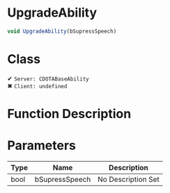 # UpgradeAbility
```js
void UpgradeAbility(bSupressSpeech)
```
# Class
✔ `Server: CDOTABaseAbility`  
✖ `Client: undefined`  

# Function Description

# Parameters
Type|Name|Description
--|--|--
bool|bSupressSpeech|No Description Set

